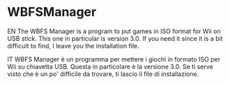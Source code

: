 # WBFSManager
EN
The WBFS Manager is a program to put games in ISO format for Wii on USB stick. This one in particular is version 3.0. If you need it since it is a bit difficult to find, I leave you the installation file.

IT
WBFS Manager è un programma per mettere i giochi in formato ISO per Wii su chiavetta USB. Questa in particolare è la versione 3.0. Se ti serve visto che è un po' difficile da trovare, ti lascio il file di installazione.
